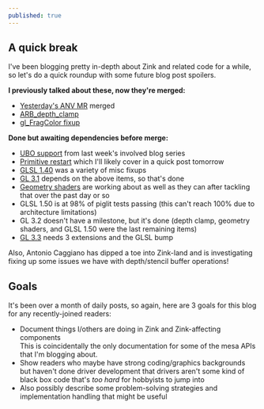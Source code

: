 ```yaml
---
published: true
---
```

## A quick break
I've been blogging pretty in-depth about Zink and related code for a while, so let's do a quick roundup with some future blog post spoilers.

**I previously talked about these, now they're merged:**
* [Yesterday's ANV MR](https://gitlab.freedesktop.org/mesa/mesa/-/merge_requests/5792) merged
* [ARB_depth_clamp](https://gitlab.freedesktop.org/mesa/mesa/-/merge_requests/5495)
* [gl_FragColor fixup](https://gitlab.freedesktop.org/mesa/mesa/-/merge_requests/5687)

**Done but awaiting dependencies before merge:**
* [UBO support](https://gitlab.freedesktop.org/mesa/mesa/-/issues/2872) from last week's involved blog series
* [Primitive restart](https://gitlab.freedesktop.org/mesa/mesa/-/issues/2873) which I'll likely cover in a quick post tomorrow
* [GLSL 1.40](https://gitlab.freedesktop.org/mesa/mesa/-/issues/2874) was a variety of misc fixups
* [GL 3.1](https://gitlab.freedesktop.org/mesa/mesa/-/issues?milestone_title=Zink+OpenGL+3.1+support) depends on the above items, so that's done
* [Geometry shaders](https://gitlab.freedesktop.org/mesa/mesa/-/issues/3175) are working about as well as they can after tackling that over the past day or so
* GLSL 1.50 is at 98% of piglit tests passing (this can't reach 100% due to architecture limitations)
* GL 3.2 doesn't have a milestone, but it's done (depth clamp, geometry shaders, and GLSL 1.50 were the last remaining items)
* [GL 3.3](https://gitlab.freedesktop.org/mesa/mesa/-/issues/3246) needs 3 extensions and the GLSL bump


Also, Antonio Caggiano has dipped a toe into Zink-land and is investigating fixing up some issues we have with depth/stencil buffer operations!

## Goals
It's been over a month of daily posts, so again, here are 3 goals for this blog for any recently-joined readers:
* Document things I/others are doing in Zink and Zink-affecting components\
This is coincidentally the only documentation for some of the mesa APIs that I'm blogging about.
* Show readers who maybe have strong coding/graphics backgrounds but haven't done driver development that drivers aren't some kind of black box code that's *too hard* for hobbyists to jump into
* Also possibly describe some problem-solving strategies and implementation handling that might be useful
